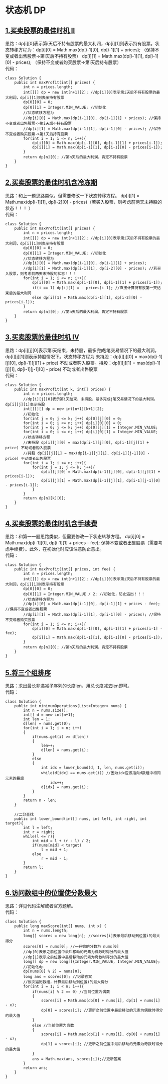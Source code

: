 # 状态机 DP

## [1.买卖股票的最佳时机 II](https://leetcode.cn/problems/best-time-to-buy-and-sell-stock-ii/description/)
思路：dp[i][0]表示第i天后不持有股票的最大利润，dp[i][1]则表示持有股票。状态转移方程为：dp[i][0] = Math.max(dp[i-1][0], dp[i-1][1] + prices); （保持不变或者出售股票->第i天后不持有股票） dp[i][1] = Math.max(dp[i-1][1], dp[i-1][0] - prices); （保持不变或者购买股票->第i天后持有股票）     
代码：
```
class Solution {
    public int maxProfit(int[] prices) {
        int n = prices.length;
        int[][] dp = new int[n+1][2]; //dp[i][0]表示第i天后不持有股票的最大利润，dp[i][1]则表示持有股票
        dp[0][0] = 0;
        dp[0][1] = Integer.MIN_VALUE; //初始化
        //状态转移方程为
        //dp[i][0] = Math.max(dp[i-1][0], dp[i-1][1] + prices); //保持不变或者出售股票->第i天后不持有股票
        //dp[i][1] = Math.max(dp[i-1][1], dp[i-1][0] - prices); //保持不变或者购买股票->第i天后持有股票
        for(int i = 1; i <= n; i++){
            dp[i][0] = Math.max(dp[i-1][0], dp[i-1][1] + prices[i-1]);
            dp[i][1] = Math.max(dp[i-1][1], dp[i-1][0] - prices[i-1]);
        }
        return dp[n][0]; //第n天后的最大利润，肯定不持有股票
    }
}
```

## [2.买卖股票的最佳时机含冷冻期](https://leetcode.cn/problems/best-time-to-buy-and-sell-stock-with-cooldown/description/)
思路：和上一题思路类似，但需要修改一下状态转移方程。 dp[i][1] = Math.max(dp[i-1][1], dp[i-2][0] - prices)（若买入股票，则考虑前两天未持股的状态！！！ ）   
代码：
```
class Solution {
    public int maxProfit(int[] prices) {
        int n = prices.length;
        int[][] dp = new int[n+1][2]; //dp[i][0]表示第i天后不持有股票的最大利润，dp[i][1]则表示持有股票
        dp[0][0] = 0;
        dp[0][1] = Integer.MIN_VALUE; //初始化
        //状态转移方程为
        //dp[i][0] = Math.max(dp[i-1][0], dp[i-1][1] + prices); 
        //dp[i][1] = Math.max(dp[i-1][1], dp[i-2][0] - prices); //若买入股票，则考虑前两天未持股的状态！！！
        for(int i = 1; i <= n; i++){
            dp[i][0] = Math.max(dp[i-1][0], dp[i-1][1] + prices[i-1]);
            if(i == 1) dp[i][1] = - prices[i-1]; //直接计算持有股第一天结束后的最大利润
            else dp[i][1] = Math.max(dp[i-1][1], dp[i-2][0] - prices[i-1]);
        }
        return dp[n][0]; //第n天后的最大利润，肯定不持有股票
    }
}
```

## [3.买卖股票的最佳时机 IV](https://leetcode.cn/problems/best-time-to-buy-and-sell-stock-iv/description/)
思路：dp[i][j][0]表示第i天结束，未持股，最多完成j笔交易情况下的最大利润。dp[i][j][1]则表示持股情况下。状态转移方程为 未持股：dp[i][j][0] = max(dp[i-1][j][0], dp[i-1][j][1] + price) 不动或者购入股票。持股：dp[i][j][1] = max(dp[i-1][j][1], dp[i-1][j-1][0] - price) 不动或者出售股票   
代码：
```
class Solution {
    public int maxProfit(int k, int[] prices) {
        int n = prices.length;
        //dp[i][j][0]表示第i天结束，未持股，最多完成j笔交易情况下的最大利润。dp[i][j][1]表示持股
        int[][][] dp = new int[n+1][k+1][2];
        //初始化
        for(int j = 0; j <= k; j++) dp[0][j][0] = 0;
        for(int i = 0; i <= n; i++) dp[i][0][0] = 0;
        for(int j = 0; j <= k; j++) dp[0][j][1] = Integer.MIN_VALUE;
        for(int i = 0; i <= n; i++) dp[i][0][1] = Integer.MIN_VALUE;
        //状态转移方程
        //未持股 dp[i][j][0] = max(dp[i-1][j][0], dp[i-1][j][1] + price) 不动或者购入股票
        //持股 dp[i][j][1] = max(dp[i-1][j][1], dp[i-1][j-1][0] - price) 不动或者出售股票
        for(int i = 1; i <= n; i++){
            for(int j = 1; j <= k; j++){
                dp[i][j][0] = Math.max(dp[i-1][j][0], dp[i-1][j][1] + prices[i-1]);
                dp[i][j][1] = Math.max(dp[i-1][j][1], dp[i-1][j-1][0] - prices[i-1]);
            }
        }
        return dp[n][k][0];
    }
}
```

## [4.买卖股票的最佳时机含手续费](https://leetcode.cn/problems/best-time-to-buy-and-sell-stock-with-transaction-fee/description/)
思路：和第一一题思路类似，但需要修改一下状态转移方程。 dp[i][0] = Math.max(dp[i-1][0], dp[i-1][1] + prices - fee); 保持不变或者出售股票（需要考虑手续费）。此外，在初始化时应该注意防止意出。  
代码：
```
class Solution {
    public int maxProfit(int[] prices, int fee) {
        int n = prices.length;
        int[][] dp = new int[n+1][2]; //dp[i][0]表示第i天后不持有股票的最大利润，dp[i][1]则表示持有股票
        dp[0][0] = 0;
        dp[0][1] = Integer.MIN_VALUE / 2; //初始化，防止溢出！！！
        //状态转移方程为
        //dp[i][0] = Math.max(dp[i-1][0], dp[i-1][1] + prices - fee); //保持不变或者出售股票
        //dp[i][1] = Math.max(dp[i-1][1], dp[i-1][0] - prices); //保持不变或者购买股票
        for(int i = 1; i <= n; i++){
            dp[i][0] = Math.max(dp[i-1][0], dp[i-1][1] + prices[i-1] - fee);
            dp[i][1] = Math.max(dp[i-1][1], dp[i-1][0] - prices[i-1]);
        }
        return dp[n][0]; //第n天后的最大利润，肯定不持有股票
    }
}
```

## [5.将三个组排序](https://leetcode.cn/problems/sorting-three-groups/description/)
思路：求出最长非递减子序列的长度len，用总长度减去len即可。  
代码：
```
class Solution {
    public int minimumOperations(List<Integer> nums) {
        int n = nums.size();
        int[] d = new int[n+1];
        int len = 1;
        d[len] = nums.get(0);
        for(int i = 1; i < n; i++)
        {
            if(nums.get(i) >= d[len])
            {
                len++;
                d[len] = nums.get(i);
            }
            else
            {
                int idx = lower_bound(d, 1, len, nums.get(i));
                while(d[idx] == nums.get(i)) //因为idx应该指向d数组中相同元素的最后 
                    idx++;
                d[idx] = nums.get(i);
            }
        }
        return n - len;
    }

    //二分查找
    public int lower_bound(int[] nums, int left, int right, int target){
        int l = left;
        int r = right;
        while(l <= r){
            int mid = l + (r - l) / 2;
            if(nums[mid] < target)
                l = mid + 1;
            else
                r = mid - 1;
        }
        return l;
    }
}
```

## [6.访问数组中的位置使分数最大](https://leetcode.cn/problems/visit-array-positions-to-maximize-score/description/)
思路：详见代码注解或者官方题解。  
代码：
```
class Solution {
    public long maxScore(int[] nums, int x) {
        int n = nums.length;
        long[] scores = new long[n]; //scores[i]表示最后移动到位置i的最大得分
        scores[0] = nums[0]; //一开始的分数为 nums[0] 
        //dp[0]表示之前位置中最后移动的元素为偶数时得分的最大值
        //dp[1]表示之前位置中最后移动的元素为奇数时得分的最大值
        long[] dp = new long[]{Integer.MIN_VALUE, Integer.MIN_VALUE};
        //初始化dp 
        dp[nums[0] % 2] = nums[0];
        long ans = scores[0]; //记录答案
        //依次遍历数组，计算最后移动到位置i的最大得分
        for(int i = 1; i < n; i++){
            if(nums[i] % 2 == 0) //当前位置为偶数
            {
                scores[i] = Math.max(dp[0] + nums[i], dp[1] + nums[i] - x);
                dp[0] = scores[i]; //更新之前位置中最后移动的元素为偶数时得分的最大值
            }
            else //当前位置为奇数
            {
                scores[i] = Math.max(dp[1] + nums[i], dp[0] + nums[i] - x);
                dp[1] = scores[i]; //更新之前位置中最后移动的元素为奇数时得分的最大值
            }
            ans = Math.max(ans, scores[i]);//更新答案
        }
        return ans;
    }
}
```
